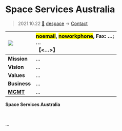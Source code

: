 # Space Services Australia
> 2021.10.22 [🚀](../../index/index.md) [despace](../index.md) → [Contact](../contact.md)

|[![](../f/contact//_logo1_thumb.webp)](../f/contact//_logo1.webp)|<mark>noemail</mark>, <mark>noworkphone</mark>, Fax: …;<br> *…*<br> 【<…>】|
|:--|:--|
|**Mission**|…|
|**Vision**|…|
|**Values**|…|
|**Business**|…|
|**[MGMT](../mgmt.md)**|…|

**Space Services Australia**

<p style="page-break-after:always"> </p>

…
